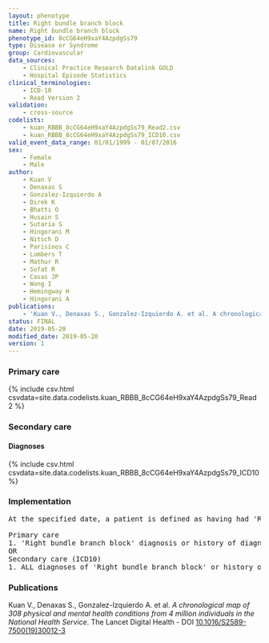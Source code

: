 ```yaml
---
layout: phenotype
title: Right bundle branch block
name: Right bundle branch block
phenotype_id: 8cCG64eH9xaY4AzpdgSs79 
type: Disease or Syndrome
group: Cardiovascular
data_sources: 
    - Clinical Practice Research Datalink GOLD
    - Hospital Episode Statistics
clinical_terminologies: 
    - ICD-10
    - Read Version 2
validation: 
    - cross-source
codelists: 
    - kuan_RBBB_8cCG64eH9xaY4AzpdgSs79_Read2.csv
    - kuan_RBBB_8cCG64eH9xaY4AzpdgSs79_ICD10.csv
valid_event_data_range: 01/01/1999 - 01/07/2016
sex: 
    - Female
    - Male
author: 
    - Kuan V
    - Denaxas S
    - Gonzalez-Izquierdo A
    - Direk K
    - Bhatti O
    - Husain S
    - Sutaria S
    - Hingorani M
    - Nitsch D
    - Parisinos C
    - Lumbers T
    - Mathur R
    - Sofat R
    - Casas JP
    - Wong I
    - Hemingway H
    - Hingorani A
publications: 
    - 'Kuan V., Denaxas S., Gonzalez-Izquierdo A. et al. A chronological map of 308 physical and mental health conditions from 4 million individuals in the National Health Service. The Lancet Digital Health - DOI: 10.1016/S2589-7500(19)30012-3' 
status: FINAL
date: 2019-05-20
modified_date: 2019-05-20
version: 1
---
```

### Primary care 
{% include csv.html csvdata=site.data.codelists.kuan_RBBB_8cCG64eH9xaY4AzpdgSs79_Read2 %}
### Secondary care 
#### Diagnoses 
{% include csv.html csvdata=site.data.codelists.kuan_RBBB_8cCG64eH9xaY4AzpdgSs79_ICD10 %}
### Implementation 
<pre>At the specified date, a patient is defined as having had 'Right bundle branch block' IF they meet the criteria for any of the following on or before the specified date. The earliest date on which the individual meets any of the following criteria on or before the specified date is defined as the first event date:

Primary care
1. 'Right bundle branch block' diagnosis or history of diagnosis during a consultation 
OR
Secondary care (ICD10)
1. ALL diagnoses of 'Right bundle branch block' or history of diagnosis during a hospitalization</pre> 
 
### Publications 
Kuan V., Denaxas S., Gonzalez-Izquierdo A. et al. _A chronological map of 308 physical and mental health conditions from 4 million individuals in the National Health Service_. The Lancet Digital Health - DOI <a href='https://www.thelancet.com/journals/landig/article/PIIS2589-7500(19)30012-3/fulltext'>10.1016/S2589-7500(19)30012-3</a>